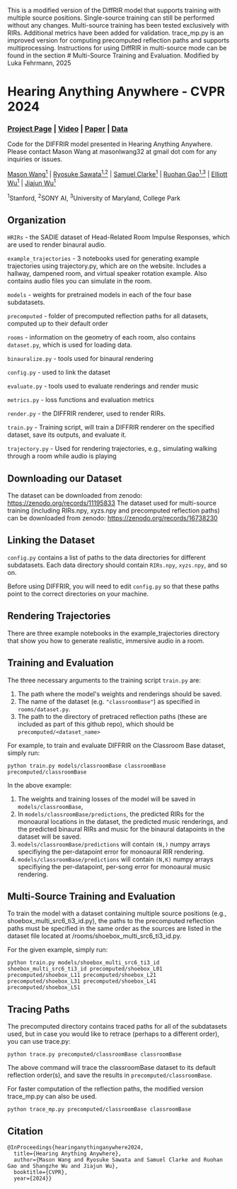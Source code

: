 This is a modified version of the DiffRIR model that supports training with multiple source positions. Single-source training can still be performed without any changes. Multi-source training has been tested exclusively with RIRs. Additional metrics have been added for validation. trace_mp.py is an improved version for computing precomputed reflection paths and supports multiprocessing. Instructions for using DiffRIR in multi-source mode can be found in the section # Multi-Source Training and Evaluation.
Modified by Luka Fehrmann, 2025

# Hearing Anything Anywhere - CVPR 2024

### [Project Page](https://masonlwang.com/hearinganythinganywhere) | [Video](https://www.youtube.com/watch?v=Cv9oOFVXem4) | [Paper](https://arxiv.org/pdf/2406.07532) | [Data](https://zenodo.org/records/11195833)

Code for the DIFFRIR model presented in Hearing Anything Anywhere. Please contact Mason Wang at masonlwang32 at gmail dot com for any inquiries or issues.

[Mason Wang<sup>1</sup>](https://masonlwang.com/) | [Ryosuke Sawata<sup>1,2</sup>](https://www.linkedin.com/in/rsawata/?original_referer=https%3A%2F%2Fwww%2Egoogle%2Ecom%2F&originalSubdomain=jp) | [Samuel Clarke<sup>1</sup>](https://samuelpclarke.com/) | [Ruohan Gao<sup>1,3</sup>](https://ruohangao.github.io/) | [Elliott Wu<sup>1</sup>](https://elliottwu.com) |  [Jiajun Wu<sup>1</sup>](https://jiajunwu.com)

<sup>1</sup>Stanford, <sup>2</sup>SONY AI, <sup>3</sup>University of Maryland, College Park



## Organization

```HRIRs``` - the SADIE dataset of Head-Related Room Impulse Responses, which are used to render binaural audio.

```example_trajectories``` - 3 notebooks used for generating example trajectories using trajectory.py, which are on the website. Includes a hallway, dampened room, and virtual speaker rotation example. Also contains audio files you can simulate in the room.

```models``` - weights for pretrained models in each of the four base subdatasets.

```precomputed``` - folder of precomputed reflection paths for all datasets, computed up to their default order

```rooms``` - information on the geometry of each room, also contains ```dataset.py```, which is used for loading data.

```binauralize.py``` - tools used for binaural rendering

```config.py``` - used to link the dataset

```evaluate.py``` - tools used to evaluate renderings and render music

```metrics.py``` - loss functions and evaluation metrics

```render.py``` - the DIFFRIR renderer, used to render RIRs.

```train.py``` - Training script, will train a DIFFRIR renderer on the specified dataset, save its outputs, and evaluate it.

```trajectory.py``` - Used for rendering trajectories, e.g., simulating walking through a room while audio is playing

## Downloading our Dataset
The dataset can be downloaded from zenodo: https://zenodo.org/records/11195833
The dataset used for multi-source training (including RIRs.npy, xyzs.npy and precomputed reflection paths) can be downloaded from zenodo: https://zenodo.org/records/16738230


## Linking the Dataset

```config.py``` contains a list of paths to the data directories for different subdatasets. Each data directory should contain ```RIRs.npy```, ```xyzs.npy```, and so on.

Before using DIFFRIR, you will need to edit ```config.py``` so that these paths point to the correct directories on your machine.


## Rendering Trajectories
There are three example notebooks in the example_trajectories directory that show you how to generate realistic, immersive audio in a room.


## Training and Evaluation
The three necessary arguments to the training script ```train.py``` are:
1. The path where the model's weights and renderings should be saved.
2. The name of the dataset (e.g. ```"classroomBase"```) as specified in ```rooms/dataset.py```.
3. The path to the directory of pretraced reflection paths (these are included as part of this github repo), which should be ```precomputed/<dataset_name>```

For example, to train and evaluate DIFFRIR on the Classroom Base dataset, simply run:
```
python train.py models/classroomBase classroomBase precomputed/classroomBase
```

In the above example:
1. The weights and training losses of the model will be saved in ```models/classroomBase```,
2. In ```models/classroomBase/predictions```, the predicted RIRs for the monoaural locations in the dataset, the predicted music renderings, and the predicted binaural RIRs and music for the binaural datapoints in the dataset will be saved.
3. ```models/classroomBase/predictions``` will contain ```(N,)``` numpy arrays specifiying the per-datapoint error for monoaural RIR rendering.
4. ```models/classroomBase/predictions``` will contain ```(N,K)``` numpy arrays specifiying the per-datapoint, per-song error for monoaural music rendering.

## Multi-Source Training and Evaluation

To train the model with a dataset containing multiple source positions (e.g., shoebox_multi_src6_ti3_id.py), the paths to the precomputed reflection paths must be specified in the same order as the sources are listed in the dataset file located at /rooms/shoebox_multi_src6_ti3_id.py.

For the given example, simply run:
```
python train.py models/shoebox_multi_src6_ti3_id shoebox_multi_src6_ti3_id precomputed/shoebox_L01 precomputed/shoebox_L11 precomputed/shoebox_L21 precomputed/shoebox_L31 precomputed/shoebox_L41 precomputed/shoebox_L51
```

## Tracing Paths
The precomputed directory contains traced paths for all of the subdatasets used, but in case you would like to retrace (perhaps to a different order), you can use trace.py:
```
python trace.py precomputed/classroomBase classroomBase
```
The above command will trace the classroomBase dataset to its default reflection order(s), and save the results in ```precomputed/classroomBase```.

For faster computation of the reflection paths, the modified version trace_mp.py can also be used.
```
python trace_mp.py precomputed/classroomBase classroomBase
```

## Citation
```
@InProceedings{hearinganythinganywhere2024,
  title={Hearing Anything Anywhere},
  author={Mason Wang and Ryosuke Sawata and Samuel Clarke and Ruohan Gao and Shangzhe Wu and Jiajun Wu},
  booktitle={CVPR},
  year={2024}}


```
